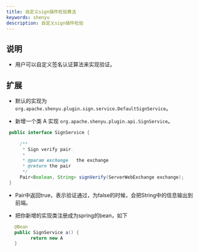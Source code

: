 ```yaml
---
title: 自定义sign插件检验算法
keywords: shenyu
description: 自定义sign插件检验
---
```



## 说明

* 用户可以自定义签名认证算法来实现验证。

## 扩展

*  默认的实现为 `org.apache.shenyu.plugin.sign.service.DefaultSignService`。

*  新增一个类 A 实现  `org.apache.shenyu.plugin.api.SignService`。

```java
 public interface SignService {
 
     /**
      * Sign verify pair.
      *
      * @param exchange   the exchange
      * @return the pair
      */
     Pair<Boolean, String> signVerify(ServerWebExchange exchange);
 }

```

* Pair中返回true，表示验证通过，为false的时候，会把String中的信息输出到前端。

* 把你新增的实现类注册成为spring的bean，如下

```java
   @Bean
   public SignService a() {
         return new A
   }
```



